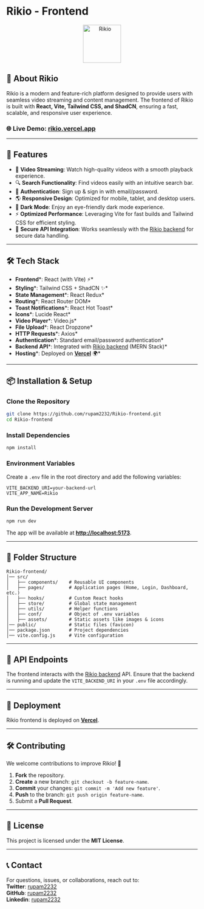 # Rikio - Frontend

<p align="center">
<img src="https://rikio.vercel.app/logo.svg" alt="Rikio" width="100"/>
</p>

## 🚀 About Rikio
Rikio is a modern and feature-rich platform designed to provide users with seamless video streaming and content management. The frontend of Rikio is built with **React, Vite, Tailwind CSS, and ShadCN**, ensuring a fast, scalable, and responsive user experience.

### 🌐 Live Demo: [rikio.vercel.app](https://rikio.vercel.app/)

---

## 📌 Features
- 🎥 **Video Streaming**: Watch high-quality videos with a smooth playback experience.
- 🔍 **Search Functionality**: Find videos easily with an intuitive search bar.
- 🔄 **Authentication**: Sign up & sign in with email/password.
- 🌎 **Responsive Design**: Optimized for mobile, tablet, and desktop users.
- 🌙 **Dark Mode**: Enjoy an eye-friendly dark mode experience.
- ⚡ **Optimized Performance**: Leveraging Vite for fast builds and Tailwind CSS for efficient styling.
- 🔐 **Secure API Integration**: Works seamlessly with the [Rikio backend](https://github.com/rupam2232/Rikio-backend) for secure data handling.

---

## 🛠️ Tech Stack
  - **Frontend**\*: React (with Vite) ⚡\*
  - **Styling**\*: Tailwind CSS + ShadCN ✨\*
  - **State Management**\*: React Redux\*
  - **Routing**\*: React Router DOM\*
  - **Toast Notifications**\*: React Hot Toast\*
  - **Icons**\*: Lucide React\*
  - **Video Player**\*: Video.js\*
  - **File Upload**\*: React Dropzone\*
  - **HTTP Requests**\*: Axios\*
  - **Authentication**\*: Standard email/password authentication\*
  - **Backend API**\*: Integrated with [Rikio backend](https://github.com/rupam2232/Rikio-backend) (MERN Stack)\*
  - **Hosting**\*: Deployed on ****[Vercel](https://rikio.vercel.app/)**** 🌍\*

---

## 📦 Installation & Setup

### Clone the Repository
```bash
git clone https://github.com/rupam2232/Rikio-frontend.git
cd Rikio-frontend
```

### Install Dependencies
```bash
npm install
```

### Environment Variables
Create a `.env` file in the root directory and add the following variables:
```env
VITE_BACKEND_URI=your-backend-url
VITE_APP_NAME=Rikio
```

### Run the Development Server
```bash
npm run dev
```
The app will be available at **[http://localhost:5173](http://localhost:5173)**.

---

## 📄 Folder Structure
```
Rikio-frontend/
│── src/
│   ├── components/    # Reusable UI components
│   ├── pages/         # Application pages (Home, Login, Dashboard, etc.)
│   ├── hooks/         # Custom React hooks
│   ├── store/         # Global state management
│   ├── utils/         # Helper functions
│   ├── conf/          # Object of .env variables
│   ├── assets/        # Static assets like images & icons
│── public/            # Static files (favicon)
│── package.json       # Project dependencies
│── vite.config.js     # Vite configuration
```

---

## 🔗 API Endpoints
The frontend interacts with the [Rikio backend](https://github.com/rupam2232/Rikio-backend) API. Ensure that the backend is running and update the `VITE_BACKEND_URI` in your `.env` file accordingly.

---

## 🚀 Deployment
Rikio frontend is deployed on **[Vercel](https://rikio.vercel.app/)**.


---

## 🛠️ Contributing
We welcome contributions to improve Rikio! 🚀
1. **Fork** the repository.
2. **Create** a new branch: `git checkout -b feature-name`.
3. **Commit** your changes: `git commit -m 'Add new feature'`.
4. **Push** to the branch: `git push origin feature-name`.
5. Submit a **Pull Request**.

---

## 📜 License
This project is licensed under the **MIT License**.

---

## 📞 Contact
For questions, issues, or collaborations, reach out to:  
**Twitter**: [rupam2232](https://x.com/rupam2232)  
**GitHub**: [rupam2232](https://github.com/rupam2232)  
**Linkedin**: [rupam2232](https://www.linkedin.com/in/rupam2232/)
